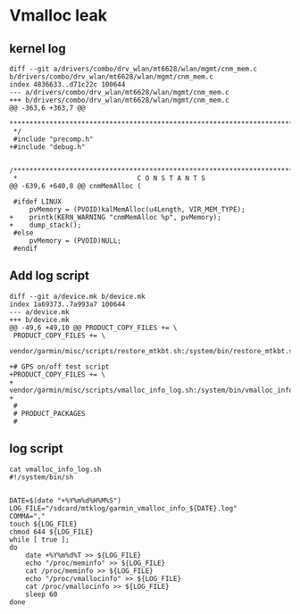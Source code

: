 # Vmalloc leak
## kernel log
	diff --git a/drivers/combo/drv_wlan/mt6628/wlan/mgmt/cnm_mem.c b/drivers/combo/drv_wlan/mt6628/wlan/mgmt/cnm_mem.c
	index 4836633..d71c22c 100644
	--- a/drivers/combo/drv_wlan/mt6628/wlan/mgmt/cnm_mem.c
	+++ b/drivers/combo/drv_wlan/mt6628/wlan/mgmt/cnm_mem.c
	@@ -363,6 +363,7 @@
	 ********************************************************************************
	 */
	 #include "precomp.h"
	+#include "debug.h"

	 /*******************************************************************************
	 *                              C O N S T A N T S
	@@ -639,6 +640,8 @@ cnmMemAlloc (

	 #ifdef LINUX
	     pvMemory = (PVOID)kalMemAlloc(u4Length, VIR_MEM_TYPE);
	+    printk(KERN_WARNING "cnmMemAlloc %p", pvMemory);
	+    dump_stack();
	 #else
	     pvMemory = (PVOID)NULL;
	 #endif

## Add log script
	diff --git a/device.mk b/device.mk
	index 1a69373..7a993a7 100644
	--- a/device.mk
	+++ b/device.mk
	@@ -49,6 +49,10 @@ PRODUCT_COPY_FILES += \
	 PRODUCT_COPY_FILES += \
	        vendor/garmin/misc/scripts/restore_mtkbt.sh:/system/bin/restore_mtkbt.sh

	+# GPS on/off test script
	+PRODUCT_COPY_FILES += \
	+       vendor/garmin/misc/scripts/vmalloc_info_log.sh:/system/bin/vmalloc_info_log.sh
	+
	 #
	 # PRODUCT_PACKAGES
	 #
## log script
	cat vmalloc_info_log.sh
	#!/system/bin/sh


	DATE=$(date "+%Y%m%d%H%M%S")
	LOG_FILE="/sdcard/mtklog/garmin_vmalloc_info_${DATE}.log"
	COMMA=","
	touch ${LOG_FILE}
	chmod 644 ${LOG_FILE}
	while [ true ];
	do
	    date +%Y%m%d%T >> ${LOG_FILE}
	    echo "/proc/meminfo" >> ${LOG_FILE}
	    cat /proc/meminfo >> ${LOG_FILE}
	    echo "/proc/vmallocinfo" >> ${LOG_FILE}
	    cat /proc/vmallocinfo >> ${LOG_FILE}
	    sleep 60
	done
<!--stackedit_data:
eyJoaXN0b3J5IjpbLTEyNjk0NTY0MzEsLTEwOTM0ODIyMTksLT
U5NDE0MDIyNl19
-->